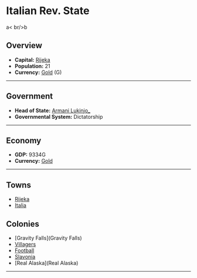 # Italian Rev. State
<!--1-->
a< br/>b
## Overview

- **Capital:** [Rijeka](Rijeka)
- **Population:** 21
- **Currency:** [Gold](Gold) (G)

---

## Government

- **Head of State:** [Armani Lukinjo_](Lukinjo_)
- **Governmental System:** Dictatorship

---

## Economy

- **GDP:** 9334G
- **Currency:** [Gold](Gold)

---

## Towns

- [Rijeka](Rijeka)
- [Italia](Italia)

## Colonies

- [Gravity Falls](Gravity Falls)
- [Villagers](Villagers)
- [Football](Football)
- [Slavonia](Slavonia)
- [Real Alaska](Real Alaska)

---